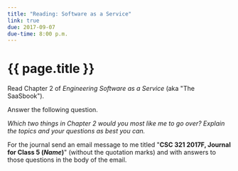 ```yaml
---
title: "Reading: Software as a Service"
link: true
due: 2017-09-07
due-time: 8:00 p.m.
---
```

# {{ page.title }}

Read Chapter 2 of _Engineering Software as a Service_ (aka "The SaaSbook").

Answer the following question.

*Which two things in Chapter 2 would you most like me to go over?  Explain
the topics and your questions as best you can.*

For the journal send an email message to me titled "**CSC 321 2017F,
Journal for Class 5 (*Name*)**" (without the quotation marks) and with
answers to those questions in the body of the email.

